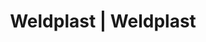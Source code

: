 ---
Link: "file:/Users/vinayakpatel/Downloads/www.weldplast.cz/eshop_products_compare/add/eshop-products-variant423"
product_name: "null"
product_id: "null"
title: "Weldplast | Weldplast"
product_desc: ""
product_specs: ""
product_downloads: ""
href: ""
accessories: ""
similar_products: ""
---